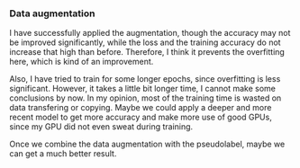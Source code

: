 ### Data augmentation
I have successfully applied the augmentation, though the accuracy may not be improved significantly, while the loss and the training accuracy do not increase that high than before. Therefore, I think it prevents the overfitting here, which is kind of an improvement. 

Also, I have tried to train for some longer epochs, since overfitting is less significant. However, it takes a little bit longer time, I cannot make some conclusions by now. In my opinion, most of the training time is wasted on data transfering or copying. Maybe we could apply a deeper and more recent model to get more accuracy and make more use of good GPUs, since my GPU did not even sweat during training. 

Once we combine the data augmentation with the pseudolabel, maybe we can get a much better result.